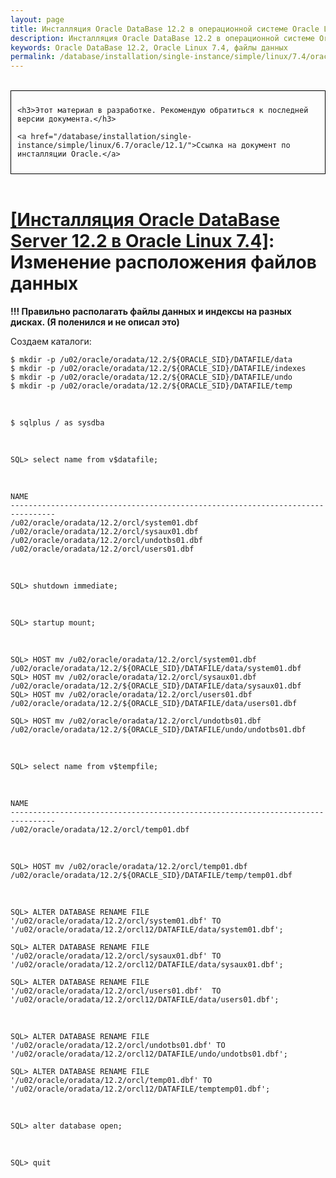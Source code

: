 ```yaml
---
layout: page
title: Инсталляция Oracle DataBase 12.2 в операционной системе Oracle Linux 7.4 - Изменение расположения файлов данных
description: Инсталляция Oracle DataBase 12.2 в операционной системе Oracle Linux 7.4 - Изменение расположения файлов данных
keywords: Oracle DataBase 12.2, Oracle Linux 7.4, файлы данных
permalink: /database/installation/single-instance/simple/linux/7.4/oracle/12.2/oracle-change-default-datafile-location/
---
```


<br/>

<div style="padding:10px; border:thin solid black;">

	<h3>Этот материал в разработке. Рекомендую обратиться к последней версии документа.</h3>

    <a href="/database/installation/single-instance/simple/linux/6.7/oracle/12.1/">Ссылка на документ по инсталляции Oracle.</a>

</div>

<br/>

# <a href="/database/installation/single-instance/simple/linux/7.4/oracle/12.2/">[Инсталляция Oracle DataBase Server 12.2 в Oracle Linux 7.4]</a>: Изменение расположения файлов данных


<strong>!!! Правильно располагать файлы данных и индексы на разных дисках. (Я поленился и не описал это)</strong>


Создаем каталоги:

	$ mkdir -p /u02/oracle/oradata/12.2/${ORACLE_SID}/DATAFILE/data
	$ mkdir -p /u02/oracle/oradata/12.2/${ORACLE_SID}/DATAFILE/indexes
	$ mkdir -p /u02/oracle/oradata/12.2/${ORACLE_SID}/DATAFILE/undo
	$ mkdir -p /u02/oracle/oradata/12.2/${ORACLE_SID}/DATAFILE/temp

<br/>

	$ sqlplus / as sysdba

<br/>

	SQL> select name from v$datafile;


<br/>

	NAME
	--------------------------------------------------------------------------------
    /u02/oracle/oradata/12.2/orcl/system01.dbf
    /u02/oracle/oradata/12.2/orcl/sysaux01.dbf
    /u02/oracle/oradata/12.2/orcl/undotbs01.dbf
    /u02/oracle/oradata/12.2/orcl/users01.dbf



<br/>

	SQL> shutdown immediate;


<br/>

    SQL> startup mount;


<br/>

	SQL> HOST mv /u02/oracle/oradata/12.2/orcl/system01.dbf /u02/oracle/oradata/12.2/${ORACLE_SID}/DATAFILE/data/system01.dbf
	SQL> HOST mv /u02/oracle/oradata/12.2/orcl/sysaux01.dbf /u02/oracle/oradata/12.2/${ORACLE_SID}/DATAFILE/data/sysaux01.dbf
	SQL> HOST mv /u02/oracle/oradata/12.2/orcl/users01.dbf /u02/oracle/oradata/12.2/${ORACLE_SID}/DATAFILE/data/users01.dbf

	SQL> HOST mv /u02/oracle/oradata/12.2/orcl/undotbs01.dbf /u02/oracle/oradata/12.2/${ORACLE_SID}/DATAFILE/undo/undotbs01.dbf

<br/>

	SQL> select name from v$tempfile;


<br/>

	NAME
	--------------------------------------------------------------------------------
	/u02/oracle/oradata/12.2/orcl/temp01.dbf


<br/>

	SQL> HOST mv /u02/oracle/oradata/12.2/orcl/temp01.dbf /u02/oracle/oradata/12.2/${ORACLE_SID}/DATAFILE/temp/temp01.dbf


<br/>


	SQL> ALTER DATABASE RENAME FILE '/u02/oracle/oradata/12.2/orcl/system01.dbf' TO '/u02/oracle/oradata/12.2/orcl12/DATAFILE/data/system01.dbf';

	SQL> ALTER DATABASE RENAME FILE '/u02/oracle/oradata/12.2/orcl/sysaux01.dbf' TO '/u02/oracle/oradata/12.2/orcl12/DATAFILE/data/sysaux01.dbf';

    SQL> ALTER DATABASE RENAME FILE '/u02/oracle/oradata/12.2/orcl/users01.dbf'  TO '/u02/oracle/oradata/12.2/orcl12/DATAFILE/data/users01.dbf';


<br/>

	SQL> ALTER DATABASE RENAME FILE '/u02/oracle/oradata/12.2/orcl/undotbs01.dbf' TO '/u02/oracle/oradata/12.2/orcl12/DATAFILE/undo/undotbs01.dbf';

	SQL> ALTER DATABASE RENAME FILE '/u02/oracle/oradata/12.2/orcl/temp01.dbf' TO '/u02/oracle/oradata/12.2/orcl12/DATAFILE/temptemp01.dbf';


 <br/>

	SQL> alter database open;

<br/>

	SQL> quit
